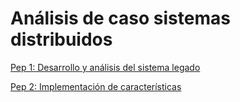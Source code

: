 # Análisis de caso sistemas distribuidos

[Pep 1: Desarrollo y análisis del sistema legado](https://github.com/Taekleee/distribuidos-catedra/wiki/Pep-1)

[Pep 2: Implementación de características](https://github.com/Taekleee/distribuidos-catedra/wiki/Pep-2)

